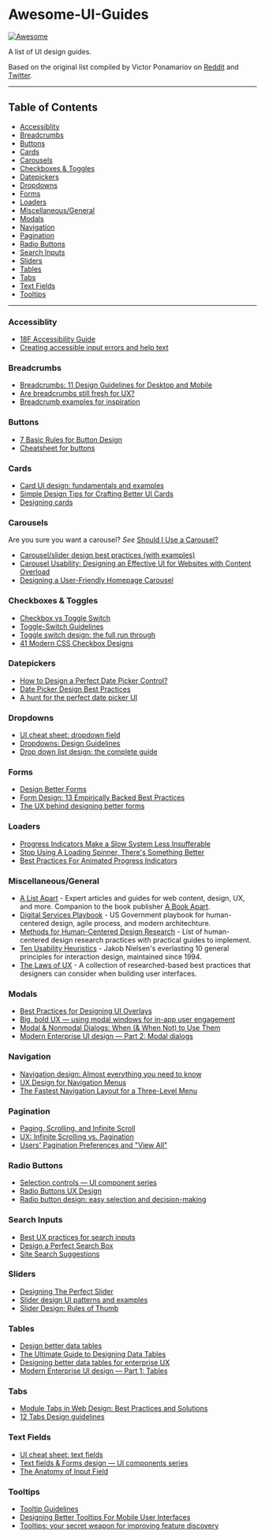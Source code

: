 # Awesome-UI-Guides

[![Awesome](https://cdn.jsdelivr.net/gh/sindresorhus/awesome@d7305f38d29fed78fa85652e3a63e154dd8e8829/media/badge.svg)](https://github.com/sindresorhus/awesome)

A list of UI design guides.

Based on the original list compiled by Victor Ponamariov on [Reddit](https://www.reddit.com/r/webdev/comments/mpgc9g/how_to_design_almost_any_ui_element_list_of_58) and [Twitter](https://twitter.com/vponamariov/status/1381584285300359169).

--------------------

## Table of Contents

- [Accessiblity](#accessiblity)
- [Breadcrumbs](#breadcrumbs)
- [Buttons](#buttons)
- [Cards](#cards)
- [Carousels](#carousels)
- [Checkboxes & Toggles](#checkboxes--toggles)
- [Datepickers](#datepickers)
- [Dropdowns](#dropdowns)
- [Forms](#forms)
- [Loaders](#loaders)
- [Miscellaneous/General](#miscellaneousgeneral)
- [Modals](#modals)
- [Navigation](#navigation)
- [Pagination](#pagination)
- [Radio Buttons](#radio-buttons)
- [Search Inputs](#search-inputs)
- [Sliders](#sliders)
- [Tables](#tables)
- [Tabs](#tabs)
- [Text Fields](#text-fields)
- [Tooltips](#tooltips)

--------------------
### Accessiblity
- [18F Accessibility Guide](https://accessibility.18f.gov/)
- [Creating accessible input errors and help text](https://medium.com/pulsar/creating-accessible-input-errors-and-help-text-74c7e00e757a)

### Breadcrumbs

- [Breadcrumbs: 11 Design Guidelines for Desktop and Mobile](https://www.nngroup.com/articles/breadcrumbs/)
- [Are breadcrumbs still fresh for UX?](https://medium.com/madison-ave-collective/are-breadcrumbs-still-fresh-for-ux-6e72b0f96e9b)
- [Breadcrumb examples for inspiration](https://www.justinmind.com/blog/breadcrumb-examples/)

### Buttons

- [7 Basic Rules for Button Design](https://uxplanet.org/7-basic-rules-for-button-design-63dcdf5676b4)
- [Cheatsheet for buttons](https://uxdesign.cc/ui-cheat-sheets-buttons-7329ed9d6112)

### Cards

- [Card UI design: fundamentals and examples](https://www.justinmind.com/ui-design/cards)
- [Simple Design Tips for Crafting Better UI Cards](https://uxplanet.org/simple-design-tips-for-crafting-better-ui-cards-19c1ac31a44e)
- [Designing cards](https://uxdesign.cc/designing-cards-for-beginners-9ed9454d27f6)

### Carousels
Are you sure you want a carousel? *See* [Should I Use a Carousel?](http://shouldiuseacarousel.com/)

- [Carousel/slider design best practices (with examples)](https://webflow.com/blog/carousel-slider-design-best-practices)
- [Carousel Usability: Designing an Effective UI for Websites with Content Overload](https://www.nngroup.com/articles/designing-effective-carousels/)
- [Designing a User-Friendly Homepage Carousel](https://uxplanet.org/designing-a-user-friendly-homepage-carousel-f664c9f2b50e)

### Checkboxes & Toggles

- [Checkbox vs Toggle Switch](https://uxplanet.org/checkbox-vs-toggle-switch-7fc6e83f10b8)
- [Toggle-Switch Guidelines](https://www.nngroup.com/articles/toggle-switch-guidelines/)
- [Toggle switch design: the full run through](https://www.justinmind.com/ui-design/toggle-patterns-examples)
- [41 Modern CSS Checkbox Designs](https://uicookies.com/css-checkbox/)

### Datepickers

- [How to Design a Perfect Date Picker Control?](https://uxplanet.org/how-to-design-a-perfect-date-picker-control-7f47d1290c3a)
- [Date Picker Design Best Practices](https://uxplanet.org/date-picker-design-best-practices-41bd522f10a5)
- [A hunt for the perfect date picker UI](https://uxdesign.cc/date-picker-design-5c5ef8f35286)

### Dropdowns

- [UI cheat sheet: dropdown field](https://uxdesign.cc/ui-cheat-sheet-dropdown-field-a30025c0f432)
- [Dropdowns: Design Guidelines](https://www.nngroup.com/articles/drop-down-menus/)
- [Drop down list design: the complete guide](https://www.justinmind.com/blog/drop-down-list-design/)

### Forms

- [Design Better Forms](https://medium.com/nextux/design-better-forms-96fadca0f49c)
- [Form Design: 13 Empirically Backed Best Practices](https://cxl.com/blog/form-design-best-practices/)
- [The UX behind designing better forms](https://uxdesign.cc/the-ux-behind-designing-better-forms-d6ebe7a817d2)

### Loaders

- [Progress Indicators Make a Slow System Less Insufferable](https://www.nngroup.com/articles/progress-indicators/)
- [Stop Using A Loading Spinner, There's Something Better](https://uxdesign.cc/stop-using-a-loading-spinner-theres-something-better-d186194f771e)
- [Best Practices For Animated Progress Indicators](https://www.smashingmagazine.com/2016/12/best-practices-for-animated-progress-indicators/)

### Miscellaneous/General
- [A List Apart](https://alistapart.com/) - Expert articles and guides for web content, design, UX, and more. Companion to the book publisher [A Book Apart](https://abookapart.com/).
- [Digital Services Playbook](https://playbook.cio.gov/) - US Government playbook for human-centered design, agile process, and modern architechture.
- [Methods for Human-Centered Design Research](https://methods.18f.gov/) - List of human-centered design research practices with practical guides to implement.
- [Ten Usability Heuristics](https://www.nngroup.com/articles/ten-usability-heuristics/) - Jakob Nielsen's everlasting 10 general principles for interaction design, maintained since 1994.
- [The Laws of UX](https://lawsofux.com/en/) - A collection of researched-based best practices that designers can consider when building user interfaces.

### Modals

- [Best Practices for Designing UI Overlays](https://xd.adobe.com/ideas/process/ui-design/best-practices-for-designing-overlays/)
- [Big, bold UX — using modal windows for in-app user engagement](https://www.appcues.com/blog/modal-dialog-windows)
- [Modal & Nonmodal Dialogs: When (& When Not) to Use Them](https://www.nngroup.com/articles/modal-nonmodal-dialog/)
- [Modern Enterprise UI design — Part 2: Modal dialogs](https://medium.com/pulsar/modern-enterprise-ui-design-part-2-modal-dialogs-2ccd3cc33c92)

### Navigation

- [Navigation design: Almost everything you need to know](https://www.justinmind.com/blog/navigation-design-almost-everything-you-need-to-know/)
- [UX Design for Navigation Menus](https://blog.prototypr.io/ux-design-for-navigation-menus-d9875c91a7ea)
- [The Fastest Navigation Layout for a Three-Level Menu](https://uxmovement.medium.com/the-fastest-navigation-layout-for-a-three-level-menu-b0480e2f11a2)

### Pagination

- [Paging, Scrolling, and Infinite Scroll](https://www.uxmatters.com/mt/archives/2018/11/paging-scrolling-and-infinite-scroll.php)
- [UX: Infinite Scrolling vs. Pagination](https://uxplanet.org/ux-infinite-scrolling-vs-pagination-1030d29376f1)
- [Users' Pagination Preferences and "View All"](https://www.nngroup.com/articles/item-list-view-all/)

### Radio Buttons

- [Selection controls — UI component series](https://uxdesign.cc/selection-controls-ui-component-series-3badc0bdb546)
- [Radio Buttons UX Design](https://uxplanet.org/radio-buttons-ux-design-588e5c0a50dc)
- [Radio button design: easy selection and decision-making](https://www.justinmind.com/ui-design/radio-button-patterns-examples)

### Search Inputs

- [Best UX practices for search inputs](https://uxdesign.cc/best-ux-practices-for-search-inputs-c44dba565448)
- [Design a Perfect Search Box](https://uxplanet.org/design-a-perfect-search-box-b6baaf9599c)
- [Site Search Suggestions](https://www.nngroup.com/articles/site-search-suggestions/)

### Sliders

- [Designing The Perfect Slider](https://www.smashingmagazine.com/2017/07/designing-perfect-slider/)
- [Slider design UI patterns and examples](https://www.justinmind.com/blog/slider-design-web/)
- [Slider Design: Rules of Thumb](https://www.nngroup.com/articles/gui-slider-controls/)

### Tables

- [Design better data tables](https://medium.com/nextux/design-better-data-tables-4ecc99d23356)
- [The Ultimate Guide to Designing Data Tables](https://medium.com/design-with-figma/the-ultimate-guide-to-designing-data-tables-7db29713a85a)
- [Designing better data tables for enterprise UX](https://uxdesign.cc/data-table-for-enterprise-ux-cb48fb9fdf1e)
- [Modern Enterprise UI design — Part 1: Tables](https://medium.com/pulsar/modern-enterprise-ui-design-part-1-tables-ad8ee1b9feb)

### Tabs

- [Module Tabs in Web Design: Best Practices and Solutions](https://www.smashingmagazine.com/2009/06/module-tabs-in-web-design-best-practices-and-solutions/)
- [12 Tabs Design guidelines](https://www.nngroup.com/articles/tabs-used-right/)

### Text Fields

- [UI cheat sheet: text fields](https://uxdesign.cc/ui-cheat-sheet-text-fields-2152112615f8)
- [Text fields & Forms design — UI components series](https://uxdesign.cc/text-fields-forms-design-ui-components-series-2b32b2beebd0)
- [The Anatomy of Input Field](https://uxplanet.org/the-anatomy-of-input-field-c3ef863e01d7)

### Tooltips

- [Tooltip Guidelines](https://www.nngroup.com/articles/tooltip-guidelines/)
- [Designing Better Tooltips For Mobile User Interfaces](https://www.smashingmagazine.com/2021/02/designing-tooltips-mobile-user-interfaces/)
- [Tooltips: your secret weapon for improving feature discovery](https://uxdesign.cc/tooltips-your-secret-weapon-for-improving-deature-discovery-e1c380562f2e)

